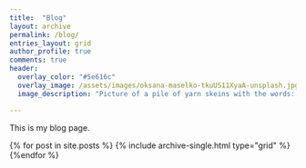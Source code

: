 ```yaml
---
title:  "Blog"
layout: archive
permalink: /blog/
entries_layout: grid
author_profile: true
comments: true
header:
  overlay_color: "#5e616c"
  overlay_image: /assets/images/oksana-maselko-tkuUS11XyaA-unsplash.jpg
  image_description: "Picture of a pile of yarn skeins with the words: Blog."

---
```


This is my blog page.

{% for post in site.posts %}
{% include archive-single.html type="grid" %}
{%endfor %}
